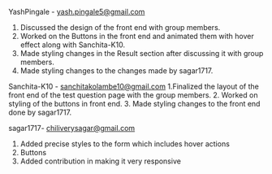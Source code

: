 YashPingale - yash.pingale5@gmail.com
  1. Discussed the design of the front end with group members.
  2. Worked on the Buttons in the front end and animated them with hover effect along with Sanchita-K10.
  3. Made styling changes in the Result section after discussing it with group members. 
  4. Made styling changes to the changes made by sagar1717.
 
Sanchita-K10 - sanchitakolambe10@gmail.com
1.Finalized the layout of the front end of the test question page with the group members.
2. Worked on styling of the  buttons in front end.
3. Made styling changes to the front end done by sagar1717.

sagar1717- chiliverysagar@gmail.com
  1. Added precise styles to the form which includes hover actions
  2. Buttons 
  3. Added contribution in making it very responsive

